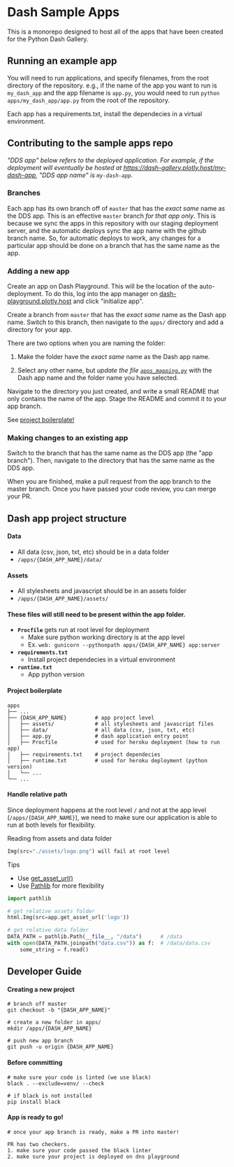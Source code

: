 # Dash Sample Apps

This is a monorepo designed to host all of the apps that have been
created for the Python Dash Gallery.

## Running an example app

You will need to run applications, and specify filenames, from the
root directory of the repository. e.g., if the name of the app you
want to run is `my_dash_app` and the app filename is `app.py`, you
would need to run `python apps/my_dash_app/app.py` from the root
of the repository.

Each app has a requirements.txt, install the dependecies in a virtual 
environment.

## Contributing to the sample apps repo

_"DDS app" below refers to the deployed application. For example, if
the deployment will eventually be hosted at
https://dash-gallery.plotly.host/my-dash-app, "DDS app name" is
`my-dash-app`._

### Branches

Each app has its own branch off of `master` that has the _exact same_
name as the DDS app. This is an effective `master` branch _for that
app only_. This is because we sync the apps in this repository with
our staging deployment server, and the automatic deploys sync the app
name with the github branch name. So, for automatic deploys to work,
any changes for a particular app should be done on a branch that has
the same name as the app.

### Adding a new app

Create an app on Dash Playground. This will be the location of the
auto-deployment. To do this, log into the app manager on
[dash-playground.plotly.host](https://dash-playground.plotly.host)
and click "initialize app".

Create a branch from `master` that has the _exact same_ name as the
Dash app name. Switch to this branch, then navigate to the `apps/`
directory and add a directory for your app.

There are two options when you are naming the folder:

1. Make the folder have the _exact same_ name as the Dash app name.

2. Select any other name, but _update the file
   [`apps_mapping.py`](apps_directory_mapping.py)_ with the Dash app
   name and the folder name you have selected.

Navigate to the directory you just created, and write a small README
that only contains the name of the app. Stage the README and commit it
to your app branch.

See [project boilerplate!](https://github.com/plotly/dash-sample-apps#project-boilerplate)

### Making changes to an existing app

Switch to the branch that has the same name as the DDS app (the "app
branch"). Then, navigate to the directory that has the same name as
the DDS app.

When you are finished, make a pull request from the app branch to the master
branch. Once you have passed your code review, you can merge your PR.

## Dash app project structure

#### Data
- All data (csv, json, txt, etc) should be in a data folder
- `/apps/{DASH_APP_NAME}/data/`

#### Assets
- All stylesheets and javascript should be in an assets folder
- `/apps/{DASH_APP_NAME}/assets/`

####  These files will still need to be present within the app folder.

- **`Procfile`** gets run at root level for deployment
    - Make sure python working directory is at the app level
    - Ex. `web: gunicorn --pythonpath apps/{DASH_APP_NAME} app:server` 
- **`requirements.txt`**
    - Install project dependecies in a virtual environment 
- **`runtime.txt`**
    - App python version

#### Project boilerplate

    apps
    ├── ...
    ├── {DASH_APP_NAME}         # app project level
    │   ├── assets/             # all stylesheets and javascript files
    │   ├── data/               # all data (csv, json, txt, etc)
    │   ├── app.py              # dash application entry point
    │   ├── Procfile            # used for heroku deployment (how to run app)
    │   ├── requirements.txt    # project dependecies 
    │   ├── runtime.txt         # used for heroku deployment (python version)
    │   └── ...                 
    └── ...

#### Handle relative path

Since deployment happens at the root level `/` and not at the app level (`/apps/{DASH_APP_NAME}`), we need to make sure our application is able to run at both levels for flexibility.

Reading from assets and data folder
```Python
Img(src="./assets/logo.png") will fail at root level
```

Tips

-  Use [get_asset_url()](https://dash.plot.ly/dash-deployment-server/static-assets)
-  Use [Pathlib](https://docs.python.org/3/library/pathlib.html) for more flexibility

```Python
import pathlib

# get relative assets folder
html.Img(src=app.get_asset_url('logo'))                   

# get relative data folder
DATA_PATH = pathlib.Path(__file__, "/data")      # /data
with open(DATA_PATH.joinpath("data.csv")) as f:  # /data/data.csv
    some_string = f.read()
```

## Developer Guide

#### Creating a new project

```
# branch off master
git checkout -b "{DASH_APP_NAME}"

# create a new folder in apps/
mkdir /apps/{DASH_APP_NAME}

# push new app branch
git push -u origin {DASH_APP_NAME}
```

#### Before committing

```
# make sure your code is linted (we use black)
black . --exclude=venv/ --check

# if black is not installed
pip install black
```


#### App is ready to go!
```
# once your app branch is ready, make a PR into master!

PR has two checkers.
1. make sure your code passed the black linter
2. make sure your project is deployed on dns playground
```
